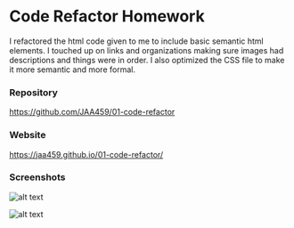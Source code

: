 # Code Refactor Homework

I refactored the html code given to me to include basic semantic html elements. I touched up on links and organizations making sure images had descriptions and things were in order. I also optimized the CSS file to make it more semantic and more formal.

### Repository 
https://github.com/JAA459/01-code-refactor

### Website 
https://jaa459.github.io/01-code-refactor/

### Screenshots
![alt text](https://jaa459.github.io/01-code-refactor/assets/images/Screenshot%202020-11-17%20201308.png)

![alt text](https://jaa459.github.io/01-code-refactor/assets/images/Screenshot%202020-11-17%20201423.png)
